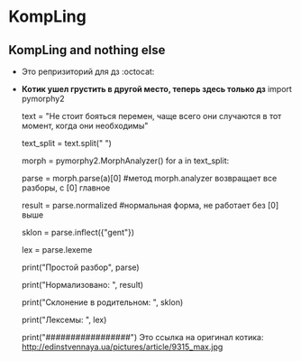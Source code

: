 # KompLing
## KompLing and nothing else
* Это репризиторий для дз :octocat:
* **Котик ушел грустить в другой место, теперь здесь только дз**
import pymorphy2


  text = "Не стоит бояться перемен, чаще всего они случаются в тот момент, когда они необходимы"

  text_split = text.split(" ")



  morph = pymorphy2.MorphAnalyzer()
  for a in text_split:

    parse = morph.parse(a)[0] #метод morph.analyzer возвращает все разборы, с [0] главное

    result = parse.normalized #нормальная форма, не работает без [0] выше

    sklon = parse.inflect({"gent"})

    lex = parse.lexeme

    print("Простой разбор", parse)

    print("Нормализовано: ", result)

    print("Склонение в родительном: ", sklon)

    print("Лексемы: ", lex)

    print("#################")
Это ссылка на оригинал котика: http://edinstvennaya.ua/pictures/article/9315_max.jpg
